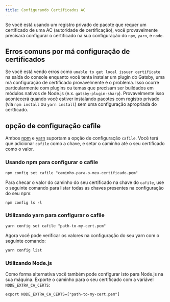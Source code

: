 ```yaml
---
title: Configurando Certificados AC
---
```


Se você está usando um registro privado de pacote que requer um certificado de uma AC (autoridade de certificação), você provavelmente precisará configurar o certificado na sua configuração do `npm`, `yarn`, e `node`.

## Erros comuns por má configuração de certificados

Se você está vendo erros como `unable to get local issuer certificate` na saída do console enquanto você tenta instalar um plugin do Gatsby, uma má configuração de certificado provavelmente é o problema. Isso ocorre particularmente com plugins ou temas que precisam ser buildados em módulos nativos de Node.js (e.x. `gatsby-plugin-sharp`). Provavelmente isso acontecerá quando você estiver instalando pacotes com registro privado (via `npm install` ou `yarn install`) sem uma configuração apropriada do certficado.

## opção de configuração cafile

Ambos [npm](https://docs.npmjs.com/misc/config#cafile) e [yarn](https://yarnpkg.com/lang/en/docs/cli/config/) suportam a opção de configuração `cafile`. Vocẽ terá que adicionar `cafile` como a chave, e setar o caminho até o seu certificado como o valor.

### Usando npm para configurar o cafile

```shell
npm config set cafile "caminho-para-o-meu-certificado.pem"
```

Para checar o valor do caminho do seu certificado na chave do `cafile`, use o seguinte comando para listar todas as chaves presentes na configuração do seu npm:

```shell
npm config ls -l
```

### Utilizando yarn para configurar o cafile

```shell
yarn config set cafile "path-to-my-cert.pem"
```

Agora você pode verificar os valores na configuração do seu yarn com o seguinte comando:

```shell
yarn config list
```

### Utilizando Node.js


Como forma alternativa você também pode configurar isto para Node.js na sua máquina. Exporte o caminho para o seu certificado com a variável `NODE_EXTRA_CA_CERTS`:

```shell
export NODE_EXTRA_CA_CERTS=["path-to-my-cert.pem"]
```
